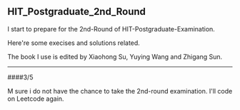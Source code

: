 ## HIT_Postgraduate_2nd_Round

I start to prepare for the 2nd-Round of HIT-Postgraduate-Examination.

Here're some execises and solutions related.

The book I use is <The C Programing Language> edited by Xiaohong Su, Yuying Wang and Zhigang Sun.

---

####3/5

 M sure i do not have the chance to take the 2nd-round examination. I'll code on Leetcode again.
